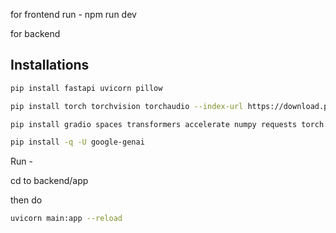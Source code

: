 for frontend 
run  -  npm run dev

for backend 

## Installations 

```bash 
pip install fastapi uvicorn pillow 

pip install torch torchvision torchaudio --index-url https://download.pytorch.org/whl/cpu

pip install gradio spaces transformers accelerate numpy requests torch torchvision qwen-vl-utils av ipython reportlab fpdf python-docx pillow huggingface_hub

pip install -q -U google-genai
```


Run - 

cd to backend/app

then do 

```bash
uvicorn main:app --reload
```

